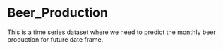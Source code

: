 # Beer_Production
This is a time series dataset where we need to predict the monthly beer production for future date frame.
